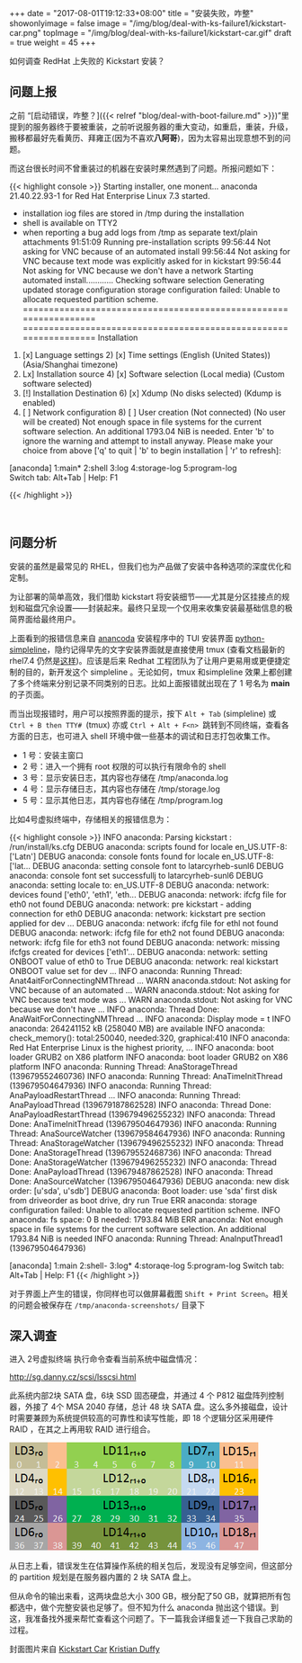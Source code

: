 +++
date = "2017-08-01T19:12:33+08:00"
title = "安装失败，咋整"
showonlyimage = false
image = "/img/blog/deal-with-ks-failure1/kickstart-car.png"
topImage = "/img/blog/deal-with-ks-failure1/kickstart-car.gif"
draft = true
weight = 45
+++

如何调查 RedHat 上失败的 Kickstart 安装？
<!--more-->

## 问题上报

之前 “[启动错误，咋整？]({{< relref "blog/deal-with-boot-failure.md" >}})”里提到的服务器终于要被重装，之前听说服务器的重大变动，如重启，重装，升级，搬移都最好先看黄历、拜雍正(因为不喜欢**八阿哥**)，因为太容易出现意想不到的问题。

而这台很长时间不曾重装过的机器在安装时果然遇到了问题。所报问题如下：

{{< highlight console >}}
Starting installer, one monent...
anaconda 21.40.22.93-1 for Red Hat Enterprise Linux 7.3 started.
* installation iog files are stored in /tmp during the installation
* shell is available on TTY2
* when reporting a bug add logs from /tmp
      as separate text/plain attachments
91:51:09 Running pre-installation scripts
99:56:44 Not asking for VNC because of an automated install
99:56:44 Not asking for VNC because text mode was explicitly asked
             for in kickstart
99:56:44 Not asking for VNC because we don't have a network
Starting automated install............
Checking software selection
Generating updated storage configuration
storage configuration failed:
    Unable to allocate requested partition scheme.
=================================================================
=================================================================
Installation

1) [x] Language settings         2) [x] Time settings
       (English (United States))        (Asia/Shanghai timezone)
3) Lx] Installation source       4) [x] Software selection
       (Local media)                    (Custom software selected)
5) [!] Installation Destination  6) [x] Xdump
       (No disks selected)              (Kdump is enabled)
7) [ ] Network configuration     8) [ ] User creation
       (Not connected)                  (No user will be created)
Not enough space in file systems for the current software selection.
    An additional 1793.04 NiB is needed.
Enter 'b' to ignore the warning and attempt to install anyway.
Please make your choice from above
['q' to quit | 'b' to begin installation | 'r' to refresh]:


[anaconda] 1:main* 2:shell 3:log 4:storage-log 5:program-log   
                                   Switch tab: Alt+Tab | Help: F1

{{< /highlight >}}

<br />

## 问题分析

安装的虽然是最常见的 RHEL，但我们也为产品做了安装中各种选项的深度优化和定制。

为让部署的简单高效，我们借助 kickstart 将安装细节——尤其是分区挂接点的规划和磁盘冗余设置——封装起来。最终只呈现一个仅用来收集安装最基础信息的极简界面给最终用户。

上面看到的报错信息来自 [anancoda](https://github.com/rhinstaller/anaconda) 安装程序中的 TUI 安装界面 [python-simpleline](https://github.com/rhinstaller/python-simpleline)，隐约记得早先的文字安装界面就是直接使用 tmux (查看文档最新的 rhel7.4 仍然是[这样](https://access.redhat.com/documentation/en-US/Red_Hat_Enterprise_Linux/7/html/Installation_Guide/sect-consoles-logs-during-installation-x86.html))。应该是后来 Redhat 工程团队为了让用户更易用或更便捷定制的目的，新开发这个 simpleline 。无论如何，tmux 和simpleline 效果上都创建了多个终端来分别记录不同类别的日志。比如上面报错就出现在了 1 号名为 **main** 的子页面。

而当出现报错时，用户可以按照界面的提示，按下 ```Alt + Tab``` (simpleline) 或 ```Ctrl + B then TTY# ```(tmux) 亦或 ```Ctrl + Alt + F<n> ```跳转到不同终端，查看各方面的日志，也可进入 shell 环境中做一些基本的调试和日志打包收集工作。

- 1 号：安装主窗口
- 2 号：进入一个拥有 root 权限的可以执行有限命令的 shell
- 3 号：显示安装日志，其内容也存储在 /tmp/anaconda.log
- 4 号：显示存储日志，其内容也存储在 /tmp/storage.log
- 5 号：显示其他日志，其内容也存储在 /tmp/program.log

比如4号虚拟终端中，存储相关的报错信息为：

{{< highlight console >}}
INFO anaconda: Parsing kickstart : /run/install/ks.cfg
DEBUG anaconda: scripts found for locale en_US.UTF-8: ['Latn']
DEBUG anaconda: console fonts found for locale en_US.UTF-8: ['lat...
DEBUG anaconda: setting console font to latarcyrheb-sunl6
DEBUG anaconda: console font set successfullj to latarcyrheb-sunl6
DEBUG anaconda: setting locale to: en_US.UTF-8
DEBUG anaconda: network: devices found ['eth0', 'eth1', 'eth...
DEBUG anaconda: network: ifcfg file for eth0 not found
DEBUG anaconda: network: pre kickstart - adding connection for eth0
DEBUG anaconda: network: kickstart pre section applied for dev ...
DEBUG anaconda: network: ifcfg file for ethl not found
DEBUG anaconda: network: ifcfg file for eth2 not found
DEBUG anaconda: network: ifcfg file for eth3 not found
DEBUG anaconda: network: missing ifcfgs created for devices ['eth1'...
DEBUG anaconda: network: setting ONBOOT value of eth0 to True
DEBUG anaconda: network: real kickstart ONBOOT value set for dev ...
INFO anaconda: Running Thread: Anat4aitForConnectingNMThread ...
WARN anaconda.stdout: Not asking for VNC because of an automated ...
WARN anaconda.stdout: Not asking for VNC because text mode was ...
WARN anaconda.stdout: Not asking for VNC because we don't have ...
INFO anaconda: Thread Done: AnaWaitForConnectingNMThread ...
INFO anaconda: Display mode = t
INFO anaconda: 264241152 kB (258040 MB) are available
INFO anaconda: check_memory(): total:250040, needed:320, graphical:410
INFO anaconda: Red Hat Enterprise Linux is the highest priority, ...
INFO anaconda: boot loader GRUB2 on X86 platform
INFO anaconda: boot loader GRUB2 on X86 platform
INFO anaconda: Running Thread: AnaStorageThread (139679552460736)
INFO anaconda: Running Thread: AnaTimeInitThread (139679504647936)
INFO anaconda: Running Thread: AnaPayloadRestartThread ...
INFO anaconda: Running Thread: AnaPayloadThread (139679187862528)
INFO anaconda: Thread Done: AnaPayloadRestartThread (139679496255232)
INFO anaconda: Thread Done: AnaTimeInitThread (139679504647936)
INFO anaconda: Running Thread: AnaSourceWatcher (139679584647936)
INFO anaconda: Running Thread: AnaStorageWatcher (139679496255232)
INFO anaconda: Thread Done: AnaStorageThread (139679552468736)
INFO anaconda: Thread Done: AnaStorageWatcher (139679496255232)
INFO anaconda: Thread Done: AnaPayloadThread (139679487862528)
INFO anaconda: Thread Done: AnaSourceWatcher (139679504647936)
DEBUG anaconda: new disk order: [u'sda', u'sdb']
DEBUG anaconda: Boot loader: use 'sda' first disk from driveorder
                    as boot drive, dry run True
ERR anaconda: storage configuration failed:
                  Unable to allocate requested partition scheme.
INFO anaconda: fs space: 0 B needed: 1793.84 MiB
ERR anaconda: Not enough space in file systems
    for the current software selection.
        An additional 1793.84 NiB is needed
INFO anaconda: Running Thread: AnaInputThread1 (139679504647936)



[anaconda] 1:main 2:shell- 3:log* 4:storaqe-log 5:program-log
                                     Switch tab: Alt+Tab | Help: F1
{{< /highlight >}}

对于界面上产生的错误，你同样也可以做屏幕截图 ```Shift + Print Screen```。相关的问题会被保存在 ```/tmp/anaconda-screenshots/``` 目录下


## 深入调查

进入 2号虚拟终端 执行命令查看当前系统中磁盘情况：

http://sg.danny.cz/scsi/lsscsi.html

此系统内部2块 SATA 盘，6块 SSD 固态硬盘，并通过 4 个 P812 磁盘阵列控制器，外接了 4个 MSA 2040 存储，总计 48 块 SATA 盘。这么多外接磁盘，设计时需要兼顾为系统提供较高的可靠性和读写性能，即 18 个逻辑分区采用硬件 RAID ，在其之上再用软 RAID 进行组合。

<img alt="ext lds" src="/img/blog/deal-with-ks-failure1/ext-lds.png" class="img-responsive">

从日志上看，错误发生在估算操作系统的相关包后，发现没有足够空间，但这部分的 partition 规划是在服务器内置的 2 块 SATA 盘上。

但从命令的输出来看，这两块盘总大小 300 GB，根分配了50 GB，就算把所有包都选中，做个完整安装也足够了。但不知为什么 anaconda 抛出这个错误。到这，我准备找外援来帮忙查看这个问题了。下一篇我会详细复述一下我自己求助的过程。

封面图片来自 [Kickstart Car](https://dribbble.com/shots/2342802-Kickstart-Car) <a href="https://dribbble.com/KristianDuffy"><i class="fa fa-dribbble" aria-hidden="true"></i> Kristian Duffy</a>  
